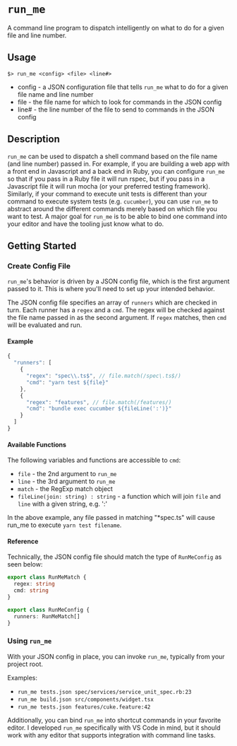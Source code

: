 # `run_me`
A command line program to dispatch intelligently on what to do for a given file and line number.

## Usage

`$> run_me <config> <file> <line#> `

* config - a JSON configuration file that tells `run_me` what to do for a given file name and line number
* file - the file name for which to look for commands in the JSON config
* line# - the line number of the file to send to commands in the JSON config

## Description
`run_me` can be used to dispatch a shell command based on the file name (and line number) passed in. For example, if you are building a web app with a front end in Javascript and a back end in Ruby, you can configure `run_me` so that if you pass in a Ruby file it will run rspec, but if you pass in a Javascript file it will run mocha (or your preferred testing framework). Similarly, if your command to execute unit tests is different than your command to execute system tests (e.g. `cucumber`), you can use `run_me` to abstract around the different commands merely based on which file you want to test. A major goal for `run_me` is to be able to bind one command into your editor and have the tooling just know what to do.

## Getting Started

### Create Config File

`run_me`'s behavior is driven by a JSON config file, which is the first argument passed to it. This is where you'll need to set up your intended behavior. 

The JSON config file specifies an array of `runners` which are checked in turn. Each runner has a `regex` and a `cmd`.
The regex will be checked against the file name passed in as the second argument. If `regex` matches, then `cmd` will be evaluated and run. 

#### Example
```javascript
{
  "runners": [
    {
      "regex": "spec\\.ts$", // file.match(/spec\.ts$/)
      "cmd": "yarn test ${file}"
    },
    {
      "regex": "features", // file.match(/features/)
      "cmd": "bundle exec cucumber ${fileLine(':')}"
    } 
  ]
}
```

#### Available Functions
The following variables and functions are accessible to `cmd`:

* `file` - the 2nd argument to `run_me`
* `line` - the 3rd argument to `run_me`
* `match` - the RegExp match object
* `fileLine(join: string) : string` - a function which will join `file` and `line` with a given string, e.g. ':'

In the above example, any file passed in matching "*spec.ts" will cause run_me to execute `yarn test filename`.

#### Reference
Technically, the JSON config file should match the type of `RunMeConfig` as seen below:
```typescript
export class RunMeMatch {
  regex: string
  cmd: string
}

export class RunMeConfig {
  runners: RunMeMatch[]
}
```

### Using `run_me`

With your JSON config in place, you can invoke `run_me`, typically from your project root.

Examples:
* `run_me tests.json spec/services/service_unit_spec.rb:23`
* `run_me build.json src/components/widget.tsx`
* `run_me tests.json features/cuke.feature:42`

Additionally, you can bind `run_me` into shortcut commands in your favorite editor. I developed `run_me` specifically with VS Code in mind, but it should work with any editor that supports integration with command line tasks. 




